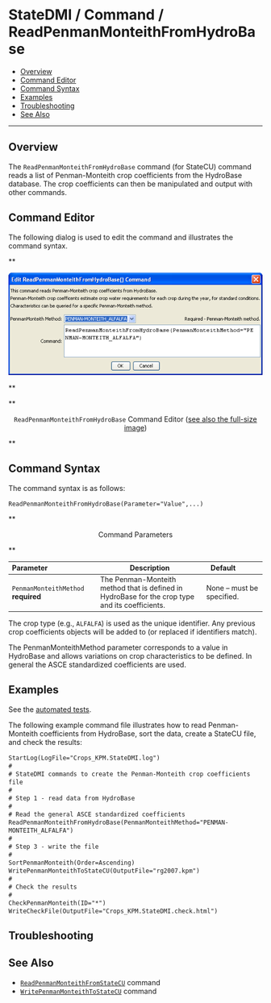 # StateDMI / Command / ReadPenmanMonteithFromHydroBase #

* [Overview](#overview)
* [Command Editor](#command-editor)
* [Command Syntax](#command-syntax)
* [Examples](#examples)
* [Troubleshooting](#troubleshooting)
* [See Also](#see-also)

-------------------------

## Overview ##

The `ReadPenmanMonteithFromHydroBase` command (for StateCU)
command reads a list of Penman-Monteith crop coefficients from the HydroBase database.
The crop coefficients can then be manipulated and output with other commands.

## Command Editor ##

The following dialog is used to edit the command and illustrates the command syntax.

**<p style="text-align: center;">
![ReadPenmanMonteithFromHydroBase](ReadPenmanMonteithFromHydroBase.png)
</p>**

**<p style="text-align: center;">
`ReadPenmanMonteithFromHydroBase` Command Editor (<a href="../ReadPenmanMonteithFromHydroBase.png">see also the full-size image</a>)
</p>**

## Command Syntax ##

The command syntax is as follows:

```text
ReadPenmanMonteithFromHydroBase(Parameter="Value",...)
```
**<p style="text-align: center;">
Command Parameters
</p>**

| **Parameter**&nbsp;&nbsp;&nbsp;&nbsp;&nbsp;&nbsp;&nbsp;&nbsp;&nbsp;&nbsp;&nbsp;&nbsp;&nbsp;&nbsp;&nbsp;&nbsp;&nbsp;&nbsp;&nbsp;&nbsp;&nbsp;&nbsp;&nbsp;&nbsp; | **Description** | **Default**&nbsp;&nbsp;&nbsp;&nbsp;&nbsp;&nbsp;&nbsp;&nbsp;&nbsp;&nbsp; |
| --------------|-----------------|----------------- |
|`PenmanMonteithMethod`<br>**required** | The Penman-Monteith method that is defined in HydroBase for the crop type and its coefficients. | None – must be specified. |

The crop type (e.g., `ALFALFA`) is used as the unique identifier.
Any previous crop coefficients objects will be added to (or replaced if identifiers match).

The PenmanMonteithMethod parameter corresponds to a value in HydroBase and allows variations on crop characteristics to be defined.
In general the ASCE standardized coefficients are used.

## Examples ##

See the [automated tests](https://github.com/OpenCDSS/cdss-app-statedmi-test/tree/master/test/regression/commands/ReadPenmanMonteithFromHydroBase).

The following example command file illustrates how to read Penman-Monteith coefficients from HydroBase,
sort the data, create a StateCU file, and check the results:

```
StartLog(LogFile="Crops_KPM.StateDMI.log")
#
# StateDMI commands to create the Penman-Monteith crop coefficients file
#
# Step 1 - read data from HydroBase
#
# Read the general ASCE standardized coefficients
ReadPenmanMonteithFromHydroBase(PenmanMonteithMethod="PENMAN-MONTEITH_ALFALFA")
#
# Step 3 - write the file
#
SortPenmanMonteith(Order=Ascending)
WritePenmanMonteithToStateCU(OutputFile="rg2007.kpm")
#
# Check the results
#
CheckPenmanMonteith(ID="*")
WriteCheckFile(OutputFile="Crops_KPM.StateDMI.check.html")
```

## Troubleshooting ##

## See Also ##

* [`ReadPenmanMonteithFromStateCU`](../ReadPenmanMonteithFromStateCU/ReadPenmanMonteithFromStateCU) command
* [`WritePenmanMonteithToStateCU`](../WritePenmanMonteithToStateCU/WritePenmanMonteithToStateCU) command
